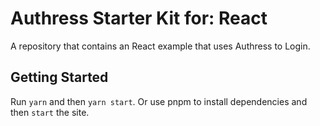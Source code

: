 # Authress Starter Kit for: React

A repository that contains an React example that uses Authress to Login.

## Getting Started

Run `yarn` and then `yarn start`. Or use pnpm to install dependencies and then `start` the site.
